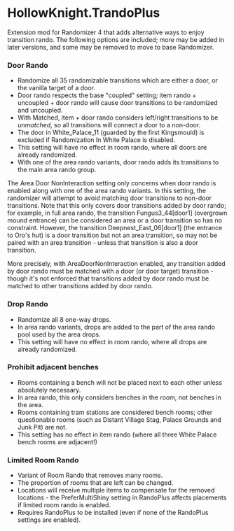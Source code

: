 # HollowKnight.TrandoPlus

Extension mod for Randomizer 4 that adds alternative ways to enjoy transition rando. 
The following options are included; more may be added in later versions, and some may be removed to move to base Randomizer.

### Door Rando
- Randomize all 35 randomizable transitions which are either a door, or the vanilla target of a door.
- Door rando respects the base "coupled" setting; item rando + uncoupled + door rando will cause door transitions to be randomized and uncoupled.
- With Matched, item + door rando considers left/right transitions to be *unmatched*, so all transitions will connect a door to a non-door.
- The door in White_Palace_11 (guarded by the first Kingsmould) is excluded if Randomization In White Palace is disabled.
- This setting will have no effect in room rando, where all doors are already randomized.
- With one of the area rando variants, door rando adds its transitions to the main area rando group.

The Area Door NonInteraction setting only concerns when door rando is enabled along with one of the area rando variants. In this setting,
the randomizer will attempt to avoid matching door transitions to non-door transitions. Note that this only covers door transitions
added by door rando; for example, in full area rando, the transition Fungus3_44[door1] (overgrown mound entrance) can be considered an
area or a door transition so has no constraint. However, the transition Deepnest_East_06[door1] (the entrance to Oro's hut) is a door
transition but not an area transition, so may not be paired with an area transition - unless that transition is also a door transition.

More precisely, with AreaDoorNonInteraction enabled, any transition added by door rando must be matched with a door (or door target)
transition - though it's not enforced that transitions added by door rando must be matched to other transitions added by door rando.

### Drop Rando
- Randomize all 8 one-way drops.
- In area rando variants, drops are added to the part of the area rando pool used by the area drops.
- This setting will have no effect in room rando, where all drops are already randomized.

### Prohibit adjacent benches
- Rooms containing a bench will not be placed next to each other unless absolutely necessary.
- In area rando, this only considers benches in the room, not benches in the area.
- Rooms containing tram stations are considered bench rooms; other questionable rooms (such as Distant Village Stag, Palace Grounds and Junk Pit) are not.
- This setting has no effect in item rando (where all three White Palace bench rooms are adjacent!)

### Limited Room Rando
- Variant of Room Rando that removes many rooms.
- The proportion of rooms that are left can be changed.
- Locations will receive multiple items to compensate for the removed locations - the PreferMultiShiny setting in RandoPlus affects placements
if limited room rando is enabled.
- Requires RandoPlus to be installed (even if none of the RandoPlus settings are enabled).
